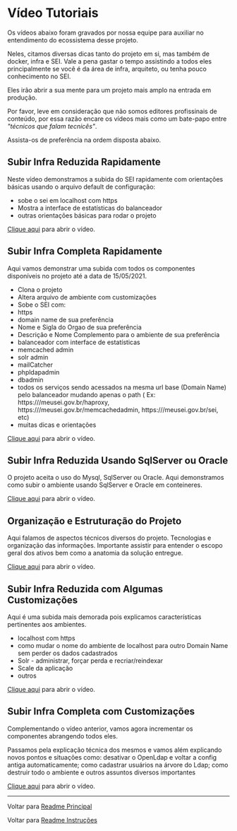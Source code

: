 # Vídeo Tutoriais


Os vídeos abaixo foram gravados por nossa equipe para auxiliar no entendimento do ecossistema desse projeto.

Neles, citamos diversas dicas tanto do projeto em si, mas também de docker, infra e SEI.
Vale a pena gastar o tempo assistindo a todos eles principalmente se você é da área de infra, arquiteto, ou tenha pouco conhecimento no SEI. 

Eles irão abrir a sua mente para um projeto mais amplo na entrada em produção.

Por favor, leve em consideração que não somos editores profissinais de conteúdo, por essa razão encare os vídeos mais como um bate-papo entre *"técnicos que falam tecnicês"*.

Assista-os de preferência na ordem disposta abaixo.

## Subir Infra Reduzida Rapidamente

Neste vídeo demonstramos a subida do SEI rapidamente com orientações básicas usando o arquivo default de configuração:
- sobe o sei em localhost com https
- Mostra a interface de estatísticas do balanceador
- outras orientações básicas para  rodar o projeto

[Clique aqui](https://www.youtube.com/watch?v=FwPp9lZiHuM) para abrir o vídeo.


## Subir Infra Completa Rapidamente

Aqui vamos demonstrar uma subida com todos os componentes disponíveis no projeto  até a data de 15/05/2021.

- Clona o projeto
- Altera arquivo de ambiente com customizações
- Sobe o SEI com:
- https
- domain name de sua preferência
- Nome e Sigla do Orgao de sua preferência
- Descrição e Nome Complemento para o ambiente de sua preferência
- balanceador com interface de estatísticas
- memcached admin
- solr admin
- mailCatcher
- phpldapadmin
- dbadmin
- todos os serviços sendo acessados na mesma url base (Domain Name) pelo balanceador mudando apenas o path ( Ex: https:///meusei.gov.br/haproxy, https:///meusei.gov.br/memcachedadmin, https:///meusei.gov.br/sei, etc)
- muitas dicas e orientações

[Clique aqui](https://www.youtube.com/watch?v=MpTLtDlSVLw) para abrir o vídeo.

## Subir Infra Reduzida Usando SqlServer ou Oracle

O projeto aceita o uso do Mysql, SqlServer ou Oracle. Aqui demonstramos como subir o ambiente usando SqlServer e Oracle em conteineres.

[Clique aqui](https://www.youtube.com/watch?v=IgEiR5CZEEs) para abrir o vídeo.

## Organização e Estruturação do Projeto

Aqui falamos de aspectos técnicos diversos do projeto. Tecnologias e organização das informações.
Importante assistir para entender o escopo geral dos ativos bem como a anatomia da solução entregue.

[Clique aqui](https://www.youtube.com/watch?v=rczbANlWVRY) para abrir o vídeo.

## Subir Infra Reduzida com Algumas Customizações

Aqui é uma subida mais demorada pois explicamos características pertinentes aos ambientes.
- localhost com https
- como mudar o nome do ambiente de localhost para outro Domain Name sem perder os dados cadastrados
- Solr - administrar, forçar perda e recriar/reindexar 
- Scale da aplicação
- outros

[Clique aqui](https://www.youtube.com/watch?v=HjZfryu0sco) para abrir o vídeo.

## Subir Infra Completa com Customizações

Complementando o vídeo anterior, vamos agora incrementar os componentes abrangendo todos eles.

Passamos pela explicação técnica dos mesmos e vamos além explicando novos pontos e situações como: desativar o OpenLdap e voltar a config antiga automaticamente; como cadastrar usuários na árvore do Ldap; como destruir todo o ambiente e outros assuntos diversos importantes

[Clique aqui](https://www.youtube.com/watch?v=m5wXBPDMVQQ) para abrir o vídeo.


---

Voltar para [Readme Principal](../README.md)

Voltar para [Readme Instruções](README.md)
